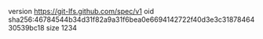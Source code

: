 version https://git-lfs.github.com/spec/v1
oid sha256:46784544b34d31f82a9a31f6bea0e6694142722f40d3e3c3187846430539bc18
size 1234
